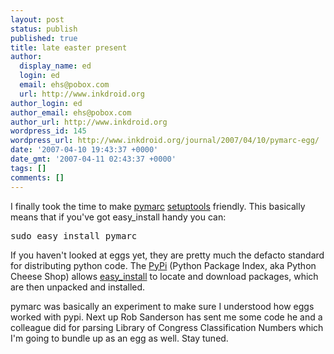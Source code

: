 ```yaml
---
layout: post
status: publish
published: true
title: late easter present
author:
  display_name: ed
  login: ed
  email: ehs@pobox.com
  url: http://www.inkdroid.org
author_login: ed
author_email: ehs@pobox.com
author_url: http://www.inkdroid.org
wordpress_id: 145
wordpress_url: http://www.inkdroid.org/journal/2007/04/10/pymarc-egg/
date: '2007-04-10 19:43:37 +0000'
date_gmt: '2007-04-11 02:43:37 +0000'
tags: []
comments: []
---
```

<p>I finally took the time to make <a title="pymarc" href="http://textualize.com/pymarc">pymarc</a> <a title="setuptools" href="http://peak.telecommunity.com/DevCenter/setuptools">setuptools</a> friendly. This basically means that if you've got easy_install handy you can:</p>
<pre>sudo easy_install pymarc</pre>
<p>If you haven't looked at eggs yet, they are pretty much the defacto standard for distributing python code. The <a href="http://www.python.org/pypi">PyPi</a> (Python Package Index, aka Python Cheese Shop) allows <a href="http://peak.telecommunity.com/DevCenter/EasyInstall">easy_install</a> to locate and download packages, which are then unpacked and installed.</p>
<p>pymarc was basically an experiment to make sure I understood how eggs worked with pypi. Next up Rob Sanderson has sent me some code he and a colleague did for parsing Library of Congress Classification Numbers which I'm going to bundle up as an egg as well. Stay tuned.</p>
